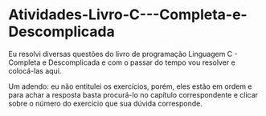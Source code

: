 # Atividades-Livro-C---Completa-e-Descomplicada
Eu resolvi diversas questões do livro de programação Linguagem C - Completa e Descomplicada e com o passar do tempo vou resolver e colocá-las aqui.

Um adendo: eu não entitulei os exercícios, porém, eles estão em ordem e para achar a resposta basta procurá-lo no capítulo correspondente e clicar sobre o número do exercício que sua dúvida corresponde.
